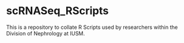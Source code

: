 # scRNASeq_RScripts
This is a repository to collate R Scripts used by researchers within the Division of Nephrology at IUSM.
